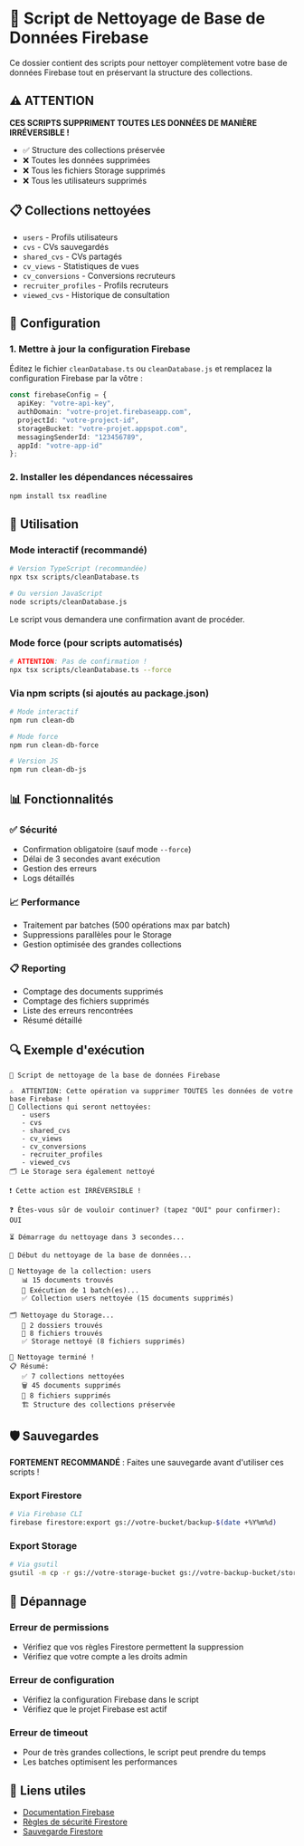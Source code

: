 # 🧹 Script de Nettoyage de Base de Données Firebase

Ce dossier contient des scripts pour nettoyer complètement votre base de données Firebase tout en préservant la structure des collections.

## ⚠️ ATTENTION

**CES SCRIPTS SUPPRIMENT TOUTES LES DONNÉES DE MANIÈRE IRRÉVERSIBLE !**

- ✅ Structure des collections préservée
- ❌ Toutes les données supprimées
- ❌ Tous les fichiers Storage supprimés
- ❌ Tous les utilisateurs supprimés

## 📋 Collections nettoyées

- `users` - Profils utilisateurs
- `cvs` - CVs sauvegardés
- `shared_cvs` - CVs partagés
- `cv_views` - Statistiques de vues
- `cv_conversions` - Conversions recruteurs
- `recruiter_profiles` - Profils recruteurs
- `viewed_cvs` - Historique de consultation

## 🔧 Configuration

### 1. Mettre à jour la configuration Firebase

Éditez le fichier `cleanDatabase.ts` ou `cleanDatabase.js` et remplacez la configuration Firebase par la vôtre :

```typescript
const firebaseConfig = {
  apiKey: "votre-api-key",
  authDomain: "votre-projet.firebaseapp.com",
  projectId: "votre-project-id",
  storageBucket: "votre-projet.appspot.com",
  messagingSenderId: "123456789",
  appId: "votre-app-id"
};
```

### 2. Installer les dépendances nécessaires

```bash
npm install tsx readline
```

## 🚀 Utilisation

### Mode interactif (recommandé)

```bash
# Version TypeScript (recommandée)
npx tsx scripts/cleanDatabase.ts

# Ou version JavaScript
node scripts/cleanDatabase.js
```

Le script vous demandera une confirmation avant de procéder.

### Mode force (pour scripts automatisés)

```bash
# ATTENTION: Pas de confirmation !
npx tsx scripts/cleanDatabase.ts --force
```

### Via npm scripts (si ajoutés au package.json)

```bash
# Mode interactif
npm run clean-db

# Mode force
npm run clean-db-force

# Version JS
npm run clean-db-js
```

## 📊 Fonctionnalités

### ✅ Sécurité
- Confirmation obligatoire (sauf mode `--force`)
- Délai de 3 secondes avant exécution
- Gestion des erreurs
- Logs détaillés

### 📈 Performance
- Traitement par batches (500 opérations max par batch)
- Suppressions parallèles pour le Storage
- Gestion optimisée des grandes collections

### 📋 Reporting
- Comptage des documents supprimés
- Comptage des fichiers supprimés
- Liste des erreurs rencontrées
- Résumé détaillé

## 🔍 Exemple d'exécution

```
🧹 Script de nettoyage de la base de données Firebase

⚠️  ATTENTION: Cette opération va supprimer TOUTES les données de votre base Firebase !
📝 Collections qui seront nettoyées:
   - users
   - cvs
   - shared_cvs
   - cv_views
   - cv_conversions
   - recruiter_profiles
   - viewed_cvs
🗂️ Le Storage sera également nettoyé

❗ Cette action est IRRÉVERSIBLE !

❓ Êtes-vous sûr de vouloir continuer? (tapez "OUI" pour confirmer): OUI

⏳ Démarrage du nettoyage dans 3 secondes...

🚀 Début du nettoyage de la base de données...

🧹 Nettoyage de la collection: users
   📊 15 documents trouvés
   🔄 Exécution de 1 batch(es)...
   ✅ Collection users nettoyée (15 documents supprimés)

🗂️ Nettoyage du Storage...
   📁 2 dossiers trouvés
   📄 8 fichiers trouvés
   ✅ Storage nettoyé (8 fichiers supprimés)

🎉 Nettoyage terminé !
📋 Résumé:
   ✅ 7 collections nettoyées
   🗑️ 45 documents supprimés
   📁 8 fichiers supprimés
   🏗️ Structure des collections préservée
```

## 🛡️ Sauvegardes

**FORTEMENT RECOMMANDÉ** : Faites une sauvegarde avant d'utiliser ces scripts !

### Export Firestore
```bash
# Via Firebase CLI
firebase firestore:export gs://votre-bucket/backup-$(date +%Y%m%d)
```

### Export Storage
```bash
# Via gsutil
gsutil -m cp -r gs://votre-storage-bucket gs://votre-backup-bucket/storage-backup-$(date +%Y%m%d)
```

## 🐛 Dépannage

### Erreur de permissions
- Vérifiez que vos règles Firestore permettent la suppression
- Vérifiez que votre compte a les droits admin

### Erreur de configuration
- Vérifiez la configuration Firebase dans le script
- Vérifiez que le projet Firebase est actif

### Erreur de timeout
- Pour de très grandes collections, le script peut prendre du temps
- Les batches optimisent les performances

## 🔗 Liens utiles

- [Documentation Firebase](https://firebase.google.com/docs)
- [Règles de sécurité Firestore](https://firebase.google.com/docs/firestore/security/rules-conditions)
- [Sauvegarde Firestore](https://firebase.google.com/docs/firestore/manage-data/export-import)